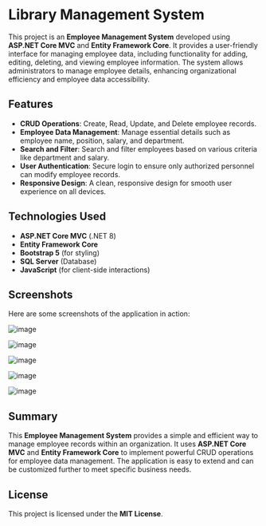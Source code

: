 # Library Management System

This project is an **Employee Management System** developed using **ASP.NET Core MVC** and **Entity Framework Core**. It provides a user-friendly interface for managing employee data, including functionality for adding, editing, deleting, and viewing employee information. The system allows administrators to manage employee details, enhancing organizational efficiency and employee data accessibility.

## Features
- **CRUD Operations**: Create, Read, Update, and Delete employee records.
- **Employee Data Management**: Manage essential details such as employee name, position, salary, and department.
- **Search and Filter**: Search and filter employees based on various criteria like department and salary.
- **User Authentication**: Secure login to ensure only authorized personnel can modify employee records.
- **Responsive Design**: A clean, responsive design for smooth user experience on all devices.

## Technologies Used
- **ASP.NET Core MVC** (.NET 8)
- **Entity Framework Core**
- **Bootstrap 5** (for styling)
- **SQL Server** (Database)
- **JavaScript** (for client-side interactions)

## Screenshots
Here are some screenshots of the application in action:


![image](https://github.com/user-attachments/assets/54b5dabc-db21-41be-856c-f2d4ea0a3966)

![image](https://github.com/user-attachments/assets/1060ee82-ed41-4080-9434-63cdd1a4663d)

![image](https://github.com/user-attachments/assets/ea835382-16ec-4abf-8953-988065b6b51c)

![image](https://github.com/user-attachments/assets/956328a8-f73d-45f0-9e27-bf4a5f7c5394)

![image](https://github.com/user-attachments/assets/7c1fc25e-387e-4c43-87c1-3a0735e472be)


## Summary
This **Employee Management System** provides a simple and efficient way to manage employee records within an organization. It uses **ASP.NET Core MVC** and **Entity Framework Core** to implement powerful CRUD operations for employee data management. The application is easy to extend and can be customized further to meet specific business needs.

## License
This project is licensed under the **MIT License**.
